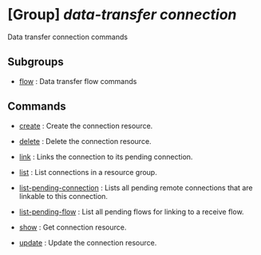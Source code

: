 # [Group] _data-transfer connection_

Data transfer connection commands

## Subgroups

- [flow](/Commands/data-transfer/connection/flow/readme.md)
: Data transfer flow commands

## Commands

- [create](/Commands/data-transfer/connection/_create.md)
: Create the connection resource.

- [delete](/Commands/data-transfer/connection/_delete.md)
: Delete the connection resource.

- [link](/Commands/data-transfer/connection/_link.md)
: Links the connection to its pending connection.

- [list](/Commands/data-transfer/connection/_list.md)
: List connections in a resource group.

- [list-pending-connection](/Commands/data-transfer/connection/_list-pending-connection.md)
: Lists all pending remote connections that are linkable to this connection.

- [list-pending-flow](/Commands/data-transfer/connection/_list-pending-flow.md)
: List all pending flows for linking to a receive flow.

- [show](/Commands/data-transfer/connection/_show.md)
: Get connection resource.

- [update](/Commands/data-transfer/connection/_update.md)
: Update the connection resource.
